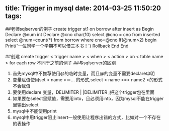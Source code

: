 title: Trigger in mysql
date: 2014-03-25 11:50:20
tags:
---
##老师sqlserver的例子
	create trigger st1 on borrow
	after insert 
	as
	Begin
	    Declare @num int
	    Declare @cno char(10)
	    select @cno = cno from inserted
	    select @num=count(*) from borrow where cno=@cno
	    If(@num>2)
	    begin
	      Print('一位同学一个学期不可以借三本书！')
	      Rollback
	    End
	End 


##创建
create trigger < trigger name > < when > < action >
on < table name >
for each row
不同于之前的例子
##与sqlserver的区别
1. 首先mysql中不推荐使用@<name>的临时变量，而且@<name>的变量不需要declare申明
2. 变量赋值使用set < name >＝... 的形式,select < name >=< name2 >的形式不会赋值
3. 要使用declare 变量，DELIMITER |   |DELIMITER ;把这个trigger包在里面
4. 如果要在select里赋值，需要用into，且必须用into，因为mysql不能在trigger里输出select
5. mysql中不能使用print
6. mysql中用trigger阻止insert一般使用让程序出错的方式，比如对一个不存在的表操作
